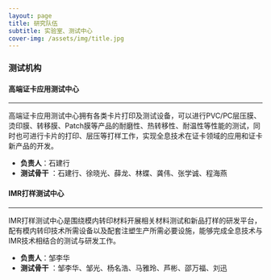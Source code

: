 ```yaml
---
layout: page
title: 研究队伍
subtitle: 实验室、测试中心
cover-img: /assets/img/title.jpg
---
```

<!--
 * @Author: Conghao Wong
 * @Date: 2023-03-11 16:50:45
 * @LastEditors: Conghao Wong
 * @LastEditTime: 2023-03-12 17:43:29
 * @Description: file content
 * @Github: https://cocoon2wong.github.io
 * Copyright 2023 Conghao Wong, All Rights Reserved.
-->

<link rel="stylesheet" type="text/css" href="/assets/css/user.css">

### 测试机构

#### 高端证卡应用测试中心

---

高端证卡应用测试中心拥有各类卡片打印及测试设备，可以进行PVC/PC层压膜、烫印膜、转移膜、Patch膜等产品的耐磨性、热转移性、耐温性等性能的测试，同时也可进行卡片的打印、层压等打样工作，实现全息技术在证卡领域的应用和证卡新产品的开发。

- <strong class="h_01">负责人</strong>：石建行
- <strong class="h_02">测试骨干</strong> ：石建行、徐晓光、薛龙、林蝶、龚伟、张学诚、程海燕
  
#### IMR打样测试中心

---

IMR打样测试中心是围绕模内转印材料开展相关材料测试和新品打样的研发平台，配有模内转印技术所需设备以及配套注塑生产所需必要设施，能够完成全息技术与IMR技术相结合的测试与研发工作。

- <strong class="h_01">负责人</strong>：邹李华
- <strong class="h_02">测试骨干</strong> ：邹李华、邹光、杨名浩、马雅玲、芦彬、邵万福、刘迅



